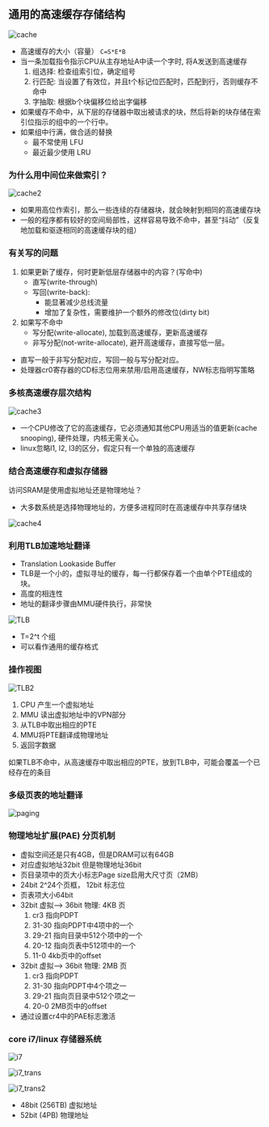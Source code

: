 <!--Meta fname:proc-rw author:'farseer' theme:'moon' title:proc_fs_rw -->
<!--sec1.1-->

## 通用的高速缓存存储结构

![cache](https://raw.github.com/eslab2013-ustc/RTFSC_Linux_Kernel/master/历次研讨会文档/11-内存管理/何卓骋/images/cache.png)

<!--sec1.2-->

* 高速缓存的大小（容量） `C=S*E*B`
* 当一条加载指令指示CPU从主存地址A中读一个字时, 将A发送到高速缓存
    1. 组选择: 检查组索引位，确定组号
    2. 行匹配: 当设置了有效位，并且t个标记位匹配时，匹配到行，否则缓存不命中
    3. 字抽取: 根据b个块偏移位给出字偏移
* 如果缓存不命中，从下层的存储器中取出被请求的块，然后将新的块存储在索引位指示的组中的一个行中。
* 如果组中行满，做合适的替换
    * 最不常使用 LFU
    * 最近最少使用 LRU

<!--sec1.3-->

### 为什么用中间位来做索引？

![cache2](https://raw.github.com/eslab2013-ustc/RTFSC_Linux_Kernel/master/历次研讨会文档/11-内存管理/何卓骋/images/cache2.png)

* 如果用高位作索引，那么一些连续的存储器块，就会映射到相同的高速缓存块
* 一般的程序都有较好的空间局部性，这样容易导致不命中，甚至“抖动”（反复地加载和驱逐相同的高速缓存块的组）

<!--sec1.4-->

### 有关写的问题

1. 如果更新了缓存，何时更新低层存储器中的内容？(写命中)
    * 直写(write-through)
    * 写回(write-back):
        * 能显著减少总线流量
        * 增加了复杂性，需要维护一个额外的修改位(dirty bit)
2. 如果写不命中
    * 写分配(write-allocate), 加载到高速缓存，更新高速缓存
    * 非写分配(not-write-allocate), 避开高速缓存，直接写低一层。

* 直写一般于非写分配对应，写回一般与写分配对应。
* 处理器cr0寄存器的CD标志位用来禁用/启用高速缓存，NW标志指明写策略

<!--sec1.5-->

### 多核高速缓存层次结构

![cache3](https://raw.github.com/eslab2013-ustc/RTFSC_Linux_Kernel/master/历次研讨会文档/11-内存管理/何卓骋/images/cache3.png)

* 一个CPU修改了它的高速缓存，它必须通知其他CPU用适当的值更新(cache snooping), 硬件处理，内核无需关心。
* linux忽略l1, l2, l3的区分，假定只有一个单独的高速缓存

<!--sec2.1-->

### 结合高速缓存和虚拟存储器

访问SRAM是使用虚拟地址还是物理地址？
* 大多数系统是选择物理地址的，方便多进程同时在高速缓存中共享存储块

![cache4](https://raw.github.com/eslab2013-ustc/RTFSC_Linux_Kernel/master/历次研讨会文档/11-内存管理/何卓骋/images/cache4.png)

<!--sec2.2-->

### 利用TLB加速地址翻译

* Translation Lookaside Buffer
* TLB是一个小的，虚拟寻址的缓存，每一行都保存着一个由单个PTE组成的块。
* 高度的相连性
* 地址的翻译步骤由MMU硬件执行，非常快

![TLB](https://raw.github.com/eslab2013-ustc/RTFSC_Linux_Kernel/master/历次研讨会文档/11-内存管理/何卓骋/images/TLB.png)

* T=2^t 个组
* 可以看作通用的缓存格式

<!--sec2.3-->

### 操作视图

![TLB2](https://raw.github.com/eslab2013-ustc/RTFSC_Linux_Kernel/master/历次研讨会文档/11-内存管理/何卓骋/images/TLB2.png)

1. CPU 产生一个虚拟地址
2. MMU 读出虚拟地址中的VPN部分
3. 从TLB中取出相应的PTE
4. MMU将PTE翻译成物理地址
5. 返回字数据

如果TLB不命中，从高速缓存中取出相应的PTE，放到TLB中，可能会覆盖一个已经存在的条目

<!--sec3.1-->

### 多级页表的地址翻译

![paging](https://raw.github.com/eslab2013-ustc/RTFSC_Linux_Kernel/master/历次研讨会文档/11-内存管理/何卓骋/images/paging.png)

<!--sec3.2-->

### 物理地址扩展(PAE) 分页机制

* 虚拟空间还是只有4GB，但是DRAM可以有64GB
* 对应虚拟地址32bit 但是物理地址36bit
* 页目录项中的页大小标志Page size启用大尺寸页（2MB）
* 24bit 2^24个页框， 12bit 标志位
* 页表项大小64bit
* 32bit 虚拟--> 36bit 物理: 4KB 页
    1. cr3 指向PDPT
    2. 31-30 指向PDPT中4项中的一个
    3. 29-21 指向目录中512个项中的一个
    4. 20-12 指向页表中512项中的一个
    5. 11-0  4kb页中的offset
* 32bit 虚拟--> 36bit 物理: 2MB 页
    1. cr3 指向PDPT
    2. 31-30 指向PDPT中4个项之一
    3. 29-21 指向页目录中512个项之一
    4. 20-0  2MB页中的offset
* 通过设置cr4中的PAE标志激活

<!--sec3.3-->

### core i7/linux 存储器系统

![i7](https://raw.github.com/eslab2013-ustc/RTFSC_Linux_Kernel/master/历次研讨会文档/11-内存管理/何卓骋/images/i7.png)

<!--sec3.4-->

![i7_trans](https://raw.github.com/eslab2013-ustc/RTFSC_Linux_Kernel/master/历次研讨会文档/11-内存管理/何卓骋/images/i7_trans.png)

<!--sec3.5-->

![i7_trans2](https://raw.github.com/eslab2013-ustc/RTFSC_Linux_Kernel/master/历次研讨会文档/11-内存管理/何卓骋/images/i7_trans2.png)

* 48bit (256TB) 虚拟地址
* 52bit (4PB) 物理地址
